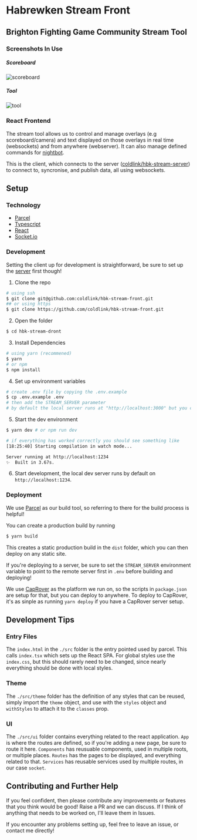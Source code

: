 # Habrewken Stream Front

## Brighton Fighting Game Community Stream Tool

### Screenshots In Use
##### Scoreboard
![scoreboard](https://res.cloudinary.com/mkn-sh/image/upload/c_scale,w_1920/v1586517521/fgc/screenshot/chrome_9MFfEdsxL6.jpg)
##### Tool
![tool](https://res.cloudinary.com/mkn-sh/image/upload/c_fill,g_north,h_1080,w_1920/v1586517511/fgc/screenshot/stream.hbk.gg_tool.png)

### React Frontend

The stream tool allows us to control and manage overlays (e.g scoreboard/camera) and text displayed on those overlays in real time (websockets) and from anywhere (webserver). It can also manage defined commands for [nightbot](https://nightbot.tv/).

This is the client, which connects to the server ([coldlink/hbk-stream-server](https://github.com/coldlink/hbk-stream-server)) to connect to, syncronise, and publish data, all using websockets.

## Setup
### Technology
- [Parcel](https://parceljs.org/)
- [Typescript](https://www.typescriptlang.org/)
- [React](https://reactjs.org/)
- [Socket.io](https://socket.io/)

### Development

Setting the client up for development is straightforward, be sure to set up the [server](https://github.com/coldlink/hbk-stream-server) first though!
1. Clone the repo
```sh
# using ssh
$ git clone git@github.com:coldlink/hbk-stream-front.git
## or using https
$ git clone https://github.com/coldlink/hbk-stream-front.git
```
2. Open the folder
```sh
$ cd hbk-stream-dront
```
3. Install Dependencies
```sh
# using yarn (recommened)
$ yarn
# or npm
$ npm install
```
4. Set up environment variables
```sh
# create .env file by copying the .env.example
$ cp .env.example .env
# then add the STREAM_SERVER parameter
# by default the local server runs at "http://localhost:3000" but you can also put in a remote server.
```
5. Start the dev environment
```sh
$ yarn dev # or npm run dev

# if everything has worked correctly you should see something like
[18:25:40] Starting compilation in watch mode...

Server running at http://localhost:1234 
✨  Built in 3.67s.
```
6. Start development, the local dev server runs by default on `http://localhost:1234`.

### Deployment
We use [Parcel](https://parceljs.org/) as our build tool, so referring to there for the build process is helpful!

You can create a production build by running
```sh
$ yarn build
```
This creates a static production build in the `dist` folder, which you can then deploy on any static site.

If you're deploying to a server, be sure to set the `STREAM_SERVER` environment variable to point to the remote server first in `.env` before building and deploying!

We use [CapRover](https://caprover.com/) as the platform we run on, so the scripts in `package.json` are setup for that, but you can deploy to anywhere.
To deploy to CapRover, it's as sinple as running `yarn deploy` if you have a CapRover server setup.

## Development Tips
### Entry Files
The `index.html` in the `./src` folder is the entry pointed used by parcel. This calls `index.tsx` which sets up the React SPA. For global styles use the `index.css`, but this should rarely need to be changed, since nearly everything should be done with local styles.

### Theme
The `./src/theme` folder has the definition of any styles that can be reused, simply import the `theme` object, and use with the `styles` object and `withStyles` to attach it to the `classes` prop.

### UI
The `./src/ui` folder contains everything related to the react application. `App` is where the routes are defined, so if you're adding a new page, be sure to route it here. `Components` has reusuable components, used in multiple roots, or multiple places. `Routes` has the pages to be displayed, and everything related to that. `Services` has reusable services used by multiple routes, in our case `socket`.

## Contributing and Further Help
If you feel confident, then please contribute any improvements or features that you think would be good! Raise a PR and we can discuss. If I think of anything that needs to be worked on, I'll leave them in Issues.

If you encounter any problems setting up, feel free to leave an issue, or contact me directly!
